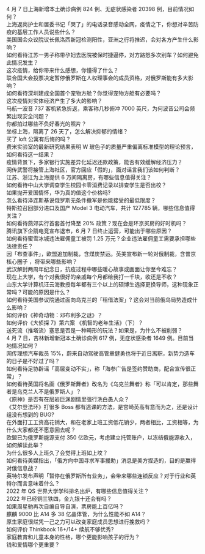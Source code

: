 4 月 7 日上海新增本土确诊病例 824 例、无症状感染者 20398 例，目前情况如何？  
上海返岗护士和居委书记「哭了」的电话录音感动全网，疫情之下，你想对辛苦防疫的基层工作人员说些什么？  
美国国会众议院议长佩洛西新冠检测阳性，亚洲之行将推迟，会对各方产生什么影响？  
如何看待江苏一男子称带孕妇去医院被保时捷逼停，对方路怒多次别车？如何避免此情况发生？  
这次疫情，给你带来什么感想，你懂得了什么？  
联合国大会投票决定暂停俄罗斯在人权理事会的成员资格，对俄罗斯能有多大影响？  
如何看待深圳建成全国首个宠物方舱？你觉得宠物方舱有必要吗？  
这次疫情对实体经济产生了多大的影响？  
马航一波音 737 客机紧急折返，乘客称几秒俯冲 7000 英尺，为何波音公司会频繁出现安全问题？  
你都拍过哪些不负好春光的照片？  
坐标上海，隔离了 26 天了，怎么解决抑郁的情绪？  
买了 loft 公寓有后悔的吗？  
费米实验室的最新研究结果表明 W 玻色子的质量严重偏离标准模型的理论预言，如何看待这一结果？  
疫情背景下，多家银行实施差异化延迟还款政策，能否有效缓解经济压力？  
网传武警将接管上海社区，官方回应「假的」，面对谣言我们该如何判断？  
江苏、浙江为上海提供 6 万间隔离房，有哪些信息值得关注？  
如何看待中山大学调查学生校园卡零消费记录以排查学生是否出校？  
如果抛开爱国情怀，华为真的值这个价格吗?  
怎么看待泽连斯基说俄罗斯无条件撤军是他能接受的最低限度？  
特斯拉召回部分进口及国产 Model 3 电动汽车，共计 127785 辆，哪些信息值得关注？  
如何看待燕郊实行首套首付降至 20% 政策？现在会是环京买房的好时机吗？  
腾讯旗下企鹅电竞宣布退市，6 月 7 日终止运营，可能出于哪些原因？  
如何看待蜜雪冰城违法雇佣童工被罚 1.25 万元？企业违法雇佣童工需要承担哪些法律责任？  
因「布查事件」，欧盟追加制裁，含煤炭禁运。英美宣布新一轮对俄制裁，含普京核心圈子 ，将带来哪些影响？  
武汉解封两周年纪念日，抗疫过程中哪些暖心故事或画面让你至今难忘？  
现在上大学，有个对我很好的亲戚每个月都给我打一千块，收还是不收？  
山东大学计算机汪云海教授每年都有三个以上的硕博生选择更换导师，这种现象正常吗？可能的原因是什么？  
如何看待美国参议院通过面向乌克兰的「租借法案」? 这会对当前俄乌局势造成什么影响？  
如何评价《神奇动物：邓布利多之谜》？  
如何评价《大侦探 7》第六案 《机智的老年生活》（下）？  
送死流（推塔流）塞恩是否是一种畸形的玩法？如果是，为什么不被削弱？  
4 月 7 日，吉林新增新冠本土确诊病例 617 例，无症状感染者 1649 例。目前当地情况如何？  
网传理想汽车裁员 15%，蔚来自动驾驶高管章健勇也将于近日离职，新势力造车的日子是不好过了吗？  
如何看待足协辟谣「高层变动不实」，称「海参广告是签约赞助商，配合宣传很正常」？  
如何看待英国将名画《俄罗斯舞者》改名为《乌克兰舞者》称「可以肯定，那些舞者是乌克兰人不是俄罗斯人」？  
《原神》是否有在层岩巨渊剧情里强行洗白愚人众？  
《艾尔登法环》打很多 Boss 都有逃课的方法，是宫崎英高有意而为之，还是设计组没有想到的 BUG?  
在外面打工工资高花销大，和在老家上班工资低花销少，两者相比，工资相等，为什么大家都还不愿意回去呢？  
欧盟已为俄罗斯能源支付 350 亿欧元，考虑建立托管账户，以冻结俄能源收入，如何解读此举？  
为什么很多人上班久了会觉得上班如上坟？  
如何看待美媒指出，「俄方向中国寻求军事援助」消息是美方捏造的，目的是赢得对俄信息战？  
英特尔发布声明「暂停在俄罗斯所有业务」，会带来哪些连锁反应？对于行业和英特尔而言意味着什么？  
2022 年 QS 世界大学学科排名出炉，有哪些信息值得关注？  
2022 年已经铜三铁四，金九银十还会有吗？  
如果周星驰再次自编自导自演，票房能上百亿吗？  
麒麟 9000 比 A14 多 38 亿晶体管，为什么性能不如 A14？  
原生家庭很烂凭一己之力可以改变家庭成员思想进行挽救吗？  
如何评价 Thinkbook 16+/14+ 续航不够优秀?  
家庭教育和儿童本身的性格，哪个更能影响孩子的行为？  
钱和爱情哪个更重要？  
